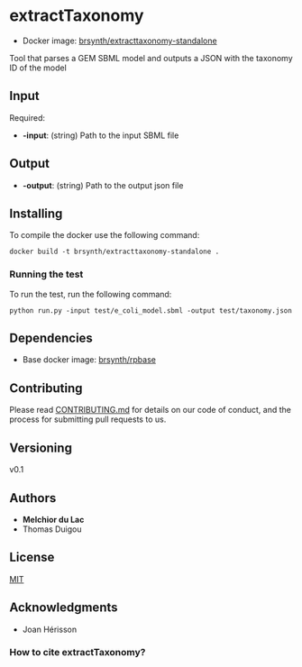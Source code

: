 # extractTaxonomy

* Docker image: [brsynth/extracttaxonomy-standalone](https://hub.docker.com/r/brsynth/extracttaxonomy-standalone)

Tool that parses a GEM SBML model and outputs a JSON with the taxonomy ID of the model

## Input

Required:
* **-input**: (string) Path to the input SBML file

## Output

* **-output**: (string) Path to the output json file

## Installing

To compile the docker use the following command:

```
docker build -t brsynth/extracttaxonomy-standalone .
```

### Running the test

To run the test, run the following command:

```
python run.py -input test/e_coli_model.sbml -output test/taxonomy.json
```

## Dependencies

* Base docker image: [brsynth/rpbase](https://hub.docker.com/r/brsynth/rpbase)

## Contributing

Please read [CONTRIBUTING.md](https://gist.github.com/PurpleBooth/b24679402957c63ec426) for details on our code of conduct, and the process for submitting pull requests to us.

## Versioning

v0.1

## Authors

* **Melchior du Lac** 
* Thomas Duigou

## License

[MIT](https://github.com/Galaxy-SynBioCAD/rpExtractSink/blob/master/LICENSE)

## Acknowledgments

* Joan Hérisson

### How to cite extractTaxonomy?

